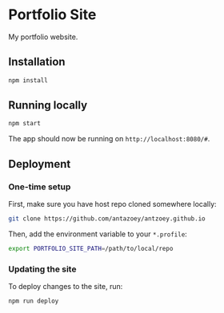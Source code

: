 # Portfolio Site

My portfolio website.

## Installation

```bash
npm install
```

## Running locally

```bash
npm start
```

The app should now be running on `http://localhost:8080/#`.

## Deployment

### One-time setup

First, make sure you have host repo cloned somewhere locally:

```bash
git clone https://github.com/antazoey/antzoey.github.io
```

Then, add the environment variable to your `*.profile`:

```bash
export PORTFOLIO_SITE_PATH=/path/to/local/repo
```

### Updating the site

To deploy changes to the site, run:

```bash
npm run deploy
```

